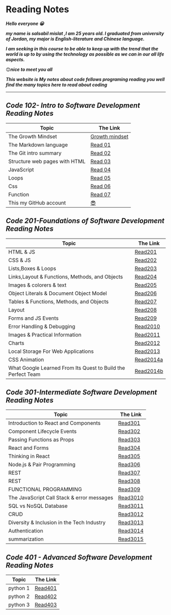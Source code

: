 # Reading Notes

 ***Hello everyone 😀***

***my name is salsabil mislat ,I am 25 years old. I graduated from university of Jordan, my major is English-literature and Chinese language.***

***I am seeking in this course to be able to keep up with the trend that the world is up to by using the technology as possible as we can in our all life aspects.***

😊***nice to meet you all***


***This website is My notes about code fellows programing reading you well find the many topics here to read about coding***
__________________

## *Code 102- Intro to Software Development Reading Notes*

| Topic      | The Link |
| ----------- | ----------- |
| The Growth Mindset      | [Growth mindset](https://salsabilmislat.github.io/reading-notes/growthmindset)       |
| The Markdown language   | [Read 01](https://salsabilmislat.github.io/reading-notes/Read01)       |
| The Git intro summary | [Read 02](https://salsabilmislat.github.io/reading-notes/Read02) |
| Structure web pages with HTML | [Read 03](https://salsabilmislat.github.io/reading-notes/Read03) |
| JavaScript | [Read 04](https://salsabilmislat.github.io/reading-notes/Read04) |
| Loops | [Read 05](https://salsabilmislat.github.io/reading-notes/Read05) |
| Css | [Read 06](https://salsabilmislat.github.io/reading-notes/Read06) |
| Function |[Read 07](https://salsabilmislat.github.io/reading-notes/Read07)  |
| This my GitHub account |[😎](https://github.com/salsabilmislat) |

## *Code 201-Foundations of Software Development Reading Notes*

| Topic      | The Link |
| ----------- | ----------- |
| HTML & JS |[Read201](https://salsabilmislat.github.io/reading-notes/Read201) |
| CSS & JS |[Read202](https://salsabilmislat.github.io/reading-notes/Read202)|
| Lists,Boxes & Loops | [Read203](https://salsabilmislat.github.io/reading-notes/Read203) |
| Links,Layout & Functions, Methods, and Objects | [Read204](https://salsabilmislat.github.io/reading-notes/Read204)|
| Images & colorers & text |[Read205](https://salsabilmislat.github.io/reading-notes/Read205)|
| Object Literals & Document Object Model| [Read206](https://salsabilmislat.github.io/reading-notes/Read206) |
| Tables & Functions, Methods, and Objects | [Read207](https://salsabilmislat.github.io/reading-notes/Read207) |
| Layout | [Read208](https://salsabilmislat.github.io/reading-notes/Read208) |
| Forms and JS Events| [Read209](https://salsabilmislat.github.io/reading-notes/Read209) |
| Error Handling & Debugging | [Read2010](https://salsabilmislat.github.io/reading-notes/Read2010) |
| Images & Practical Information | [Read2011](https://salsabilmislat.github.io/reading-notes/Read2011) |
| Charts | [Read2012](https://salsabilmislat.github.io/reading-notes/Read2012) |
| Local Storage For Web Applications|[Read2013](https://salsabilmislat.github.io/reading-notes/Read2013) |
| CSS Animation | [Read2014a](https://salsabilmislat.github.io/reading-notes/Read2014a) |
| What Google Learned From Its Quest to Build the Perfect Team |[Read2014b](https://salsabilmislat.github.io/reading-notes/Read2014b) |

## *Code 301-Intermediate Software Development Reading Notes*

| Topic      | The Link |
| ----------- | ----------- |
| Introduction to React and Components | [Read301](https://salsabilmislat.github.io/reading-notes/Read301) |
| Component Lifecycle Events | [Read302](https://salsabilmislat.github.io/reading-notes/Read302) |
| Passing Functions as Props | [Read303](https://salsabilmislat.github.io/reading-notes/Read303) |
| React and Forms | [Read304](https://salsabilmislat.github.io/reading-notes/Read304) |
| Thinking in React | [Read305](https://salsabilmislat.github.io/reading-notes/Read305) |
| Node.js & Pair Programming | [Read306](https://salsabilmislat.github.io/reading-notes/Read306)|
| REST | [Read307](https://salsabilmislat.github.io/reading-notes/Read307)|
| REST | [Read308](https://salsabilmislat.github.io/reading-notes/Read308)|
| FUNCTIONAL PROGRAMMING | [Read309](https://salsabilmislat.github.io/reading-notes/Read309)|
|The JavaScript Call Stack & error messages| [Read3010](https://salsabilmislat.github.io/reading-notes/Read3010)|
|SQL vs NoSQL Database| [Read3011](https://salsabilmislat.github.io/reading-notes/Read3011)|
|CRUD| [Read3012](https://salsabilmislat.github.io/reading-notes/Read3012)|
| Diversity & Inclusion in the Tech Industry | [Read3013](https://salsabilmislat.github.io/reading-notes/Read3013)|
|Authentication | [Read3014](https://salsabilmislat.github.io/reading-notes/Read3014)|
|summarization | [Read3015](https://salsabilmislat.github.io/reading-notes/Read3015)|

## *Code 401 - Advanced Software Development Reading Notes*

| Topic      | The Link |
| ----------- | ----------- |
|python 1 | [Read401](https://salsabilmislat.github.io/reading-notes/Read401)|
|python 2 | [Read402](https://salsabilmislat.github.io/reading-notes/Read402)|
|python 3 | [Read403](https://salsabilmislat.github.io/reading-notes/Read403)|
